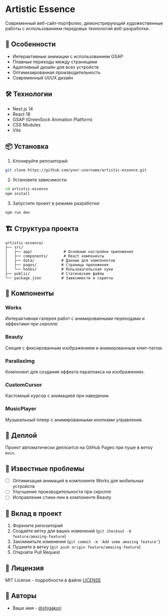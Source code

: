 # Artistic Essence

Современный веб-сайт-портфолио, демонстрирующий художественные работы с использованием передовых технологий веб-разработки.

## 🚀 Особенности

- Интерактивные анимации с использованием GSAP
- Плавные переходы между страницами
- Адаптивный дизайн для всех устройств
- Оптимизированная производительность
- Современный UI/UX дизайн

## 🛠 Технологии

- Next.js 14
- React 18
- GSAP (GreenSock Animation Platform)
- CSS Modules
- Vite

## 📦 Установка

1. Клонируйте репозиторий:
```bash
git clone https://github.com/your-username/artistic-essence.git
```

2. Установите зависимости:
```bash
cd artistic-essence
npm install
```

3. Запустите проект в режиме разработки:
```bash
npm run dev
```

## 🏗 Структура проекта

```
artistic-essence/
├── src/
│   ├── app/              # Основные настройки приложения
│   ├── components/       # React компоненты
│   ├── data/            # Данные для компонентов
│   ├── pages/           # Страницы приложения
│   └── hooks/           # Пользовательские хуки
├── public/              # Статические файлы
└── package.json         # Зависимости и скрипты
```

## 🎨 Компоненты

### Works
Интерактивная галерея работ с анимированными переходами и эффектами при скролле.

### Beauty
Секция с фиксированным изображением и анимированным клип-патом.

### ParallaxImg
Компонент для создания эффекта параллакса на изображениях.

### CustomCursor
Кастомный курсор с анимацией при наведении.

### MusicPlayer
Музыкальный плеер с анимированными кнопками управления.

## 🚀 Деплой

Проект автоматически деплоится на GitHub Pages при пуше в ветку `main`.

## 📝 Известные проблемы

- [ ] Оптимизация анимаций в компоненте Works для мобильных устройств
- [ ] Улучшение производительности при скролле
- [ ] Исправление стики-пин в компоненте Beauty

## 🤝 Вклад в проект

1. Форкните репозиторий
2. Создайте ветку для ваших изменений (`git checkout -b feature/amazing-feature`)
3. Закоммитьте изменения (`git commit -m 'Add some amazing feature'`)
4. Пушните в ветку (`git push origin feature/amazing-feature`)
5. Откройте Pull Request

## 📄 Лицензия

MIT License - подробности в файле [LICENSE](LICENSE)

## 👥 Авторы

- Ваше имя - [@shigakori](https://github.com/shigakori)
